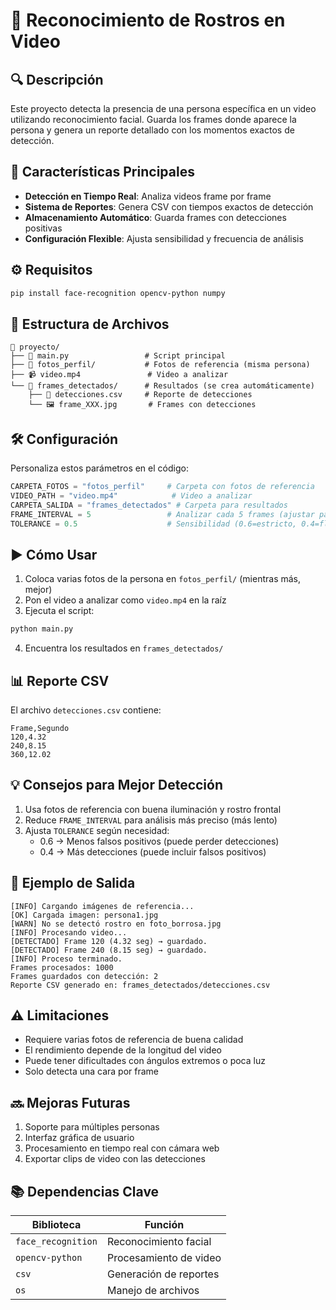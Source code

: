 # 🎥 Reconocimiento de Rostros en Video

## 🔍 Descripción  
Este proyecto detecta la presencia de una persona específica en un video utilizando reconocimiento facial. Guarda los frames donde aparece la persona y genera un reporte detallado con los momentos exactos de detección.

## 🚀 Características Principales
- **Detección en Tiempo Real**: Analiza videos frame por frame
- **Sistema de Reportes**: Genera CSV con tiempos exactos de detección
- **Almacenamiento Automático**: Guarda frames con detecciones positivas
- **Configuración Flexible**: Ajusta sensibilidad y frecuencia de análisis

## ⚙️ Requisitos
```bash
pip install face-recognition opencv-python numpy
```

## 📁 Estructura de Archivos
```
📂 proyecto/
├── 📄 main.py                 # Script principal
├── 📁 fotos_perfil/           # Fotos de referencia (misma persona)
├── 📹 video.mp4               # Video a analizar
└── 📁 frames_detectados/      # Resultados (se crea automáticamente)
    ├── 📄 detecciones.csv     # Reporte de detecciones
    └── 🖼️ frame_XXX.jpg       # Frames con detecciones
```

## 🛠️ Configuración
Personaliza estos parámetros en el código:
```python
CARPETA_FOTOS = "fotos_perfil"     # Carpeta con fotos de referencia
VIDEO_PATH = "video.mp4"            # Video a analizar
CARPETA_SALIDA = "frames_detectados" # Carpeta para resultados
FRAME_INTERVAL = 5                 # Analizar cada 5 frames (ajustar para rendimiento)
TOLERANCE = 0.5                    # Sensibilidad (0.6=estricto, 0.4=flexible)
```

## ▶️ Cómo Usar
1. Coloca varias fotos de la persona en `fotos_perfil/` (mientras más, mejor)
2. Pon el video a analizar como `video.mp4` en la raíz
3. Ejecuta el script:
```bash
python main.py
```

4. Encuentra los resultados en `frames_detectados/`

## 📊 Reporte CSV
El archivo `detecciones.csv` contiene:
```csv
Frame,Segundo
120,4.32
240,8.15
360,12.02
```

## 💡 Consejos para Mejor Detección
1. Usa fotos de referencia con buena iluminación y rostro frontal
2. Reduce `FRAME_INTERVAL` para análisis más preciso (más lento)
3. Ajusta `TOLERANCE` según necesidad:
   - 0.6 → Menos falsos positivos (puede perder detecciones)
   - 0.4 → Más detecciones (puede incluir falsos positivos)

## 📝 Ejemplo de Salida
```
[INFO] Cargando imágenes de referencia...
[OK] Cargada imagen: persona1.jpg
[WARN] No se detectó rostro en foto_borrosa.jpg
[INFO] Procesando video...
[DETECTADO] Frame 120 (4.32 seg) → guardado.
[DETECTADO] Frame 240 (8.15 seg) → guardado.
[INFO] Proceso terminado.
Frames procesados: 1000
Frames guardados con detección: 2
Reporte CSV generado en: frames_detectados/detecciones.csv
```

## ⚠️ Limitaciones
- Requiere varias fotos de referencia de buena calidad
- El rendimiento depende de la longitud del video
- Puede tener dificultades con ángulos extremos o poca luz
- Solo detecta una cara por frame

## 🔜 Mejoras Futuras
1. Soporte para múltiples personas
2. Interfaz gráfica de usuario
3. Procesamiento en tiempo real con cámara web
4. Exportar clips de video con las detecciones

## 📚 Dependencias Clave
| Biblioteca | Función |
|------------|---------|
| `face_recognition` | Reconocimiento facial |
| `opencv-python` | Procesamiento de video |
| `csv` | Generación de reportes |
| `os` | Manejo de archivos |
